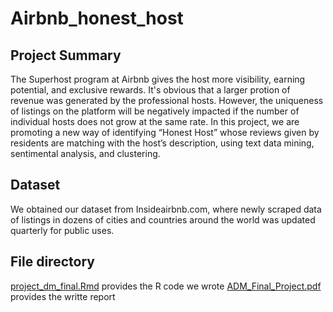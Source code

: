 # Airbnb_honest_host

## Project Summary
The Superhost program at Airbnb gives the host more visibility, earning potential, and exclusive rewards. It's obvious that a larger protion of revenue was generated by the professional hosts. However, the uniqueness of listings on the platform will be negatively impacted if the number of individual hosts does not grow at the same rate. In this project, we are promoting a new way of identifying “Honest Host” whose reviews given by residents are matching with the host’s description, using text data mining, sentimental analysis, and clustering.

## Dataset
We obtained our dataset from Insideairbnb.com, where newly scraped data of listings in dozens of cities and countries around the world was updated quarterly for public uses. 

## File directory
[project_dm_final.Rmd](https://github.com/ja3569/airbnb_honest_host/blob/main/project_dm_final.Rmd) provides the R code we wrote
[ADM_Final_Project.pdf](https://github.com/ja3569/airbnb_honest_host/blob/main/ADM_Final%20Project.pdf) provides the writte report
